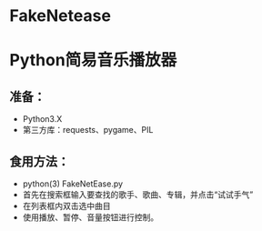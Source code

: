 # FakeNetease
# Python简易音乐播放器
## 准备：
* Python3.X
* 第三方库：requests、pygame、PIL
## 食用方法：
* python(3) FakeNetEase.py
* 首先在搜索框输入要查找的歌手、歌曲、专辑，并点击“试试手气”
* 在列表框内双击选中曲目
* 使用播放、暂停、音量按钮进行控制。
